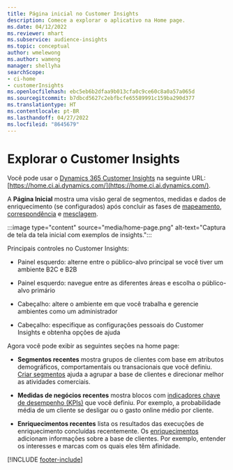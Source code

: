 ```yaml
---
title: Página inicial no Customer Insights
description: Comece a explorar o aplicativo na Home page.
ms.date: 04/12/2022
ms.reviewer: mhart
ms.subservice: audience-insights
ms.topic: conceptual
author: wmelewong
ms.author: wameng
manager: shellyha
searchScope:
- ci-home
- customerInsights
ms.openlocfilehash: ebc5eb6b2dfaa9b013cfa0c9ce60c8a0a57a065d
ms.sourcegitcommit: b7dbcd5627c2ebfbcfe65589991c159ba290d377
ms.translationtype: HT
ms.contentlocale: pt-BR
ms.lasthandoff: 04/27/2022
ms.locfileid: "8645679"
---
```

# <a name="explore-customer-insights"></a>Explorar o Customer Insights

Você pode usar o [Dynamics 365 Customer Insights](https://home.ci.ai.dynamics.com/) na seguinte URL: [https://home.ci.ai.dynamics.com/](https://home.ci.ai.dynamics.com/).

A **Página Inicial** mostra uma visão geral de segmentos, medidas e dados de enriquecimento (se configurados) após concluir as fases de [mapeamento](map-entities.md), [correspondência](match-entities.md) e [mesclagem](merge-entities.md).

:::image type="content" source="media/home-page.png" alt-text="Captura de tela da tela inicial com exemplos de insights.":::

Principais controles no Customer Insights:

- Painel esquerdo: alterne entre o público-alvo principal se você tiver um ambiente B2C e B2B

- Painel esquerdo: navegue entre as diferentes áreas e escolha o público-alvo primário

- Cabeçalho: altere o ambiente em que você trabalha e gerencie ambientes como um administrador

- Cabeçalho: especifique as configurações pessoais do Customer Insights e obtenha opções de ajuda

Agora você pode exibir as seguintes seções na home page:

- **Segmentos recentes** mostra grupos de clientes com base em atributos demográficos, comportamentais ou transacionais que você definiu. [Criar segmentos](segments.md) ajuda a agrupar a base de clientes e direcionar melhor as atividades comerciais.

- **Medidas de negócios recentes** mostra blocos com [indicadores chave de desempenho (KPIs)](measures.md) que você definiu. Por exemplo, a probabilidade média de um cliente se desligar ou o gasto online médio por cliente.

- **Enriquecimentos recentes** lista os resultados das execuções de enriquecimento concluídas recentemente. Os [enriquecimentos](enrichment-hub.md) adicionam informações sobre a base de clientes. Por exemplo, entender os interesses e marcas com os quais eles têm afinidade.


[!INCLUDE [footer-include](includes/footer-banner.md)]

